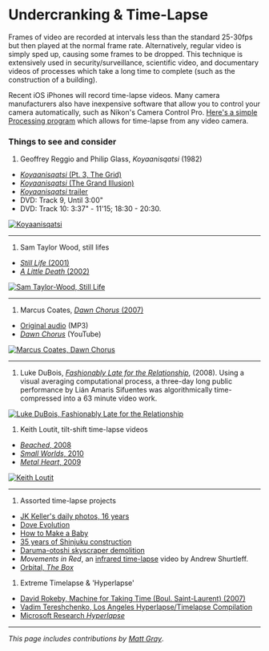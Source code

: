 # Undercranking & Time-Lapse

Frames of video are recorded at intervals less than the standard 25-30fps but then played at the normal frame rate. Alternatively, regular video is simply sped up, causing some frames to be dropped. This technique is extensively used in security/surveillance, scientific video, and documentary videos of processes which take a long time to complete (such as the construction of a building).

Recent iOS iPhones will record time-lapse videos. Many camera manufacturers also have inexpensive software that allow you to control your camera automatically, such as Nikon's Camera Control Pro. [Here's a simple Processing program](http://www.flong.com/blog/archives/85) which allows for time-lapse from any video camera.

### Things to see and consider

1. Geoffrey Reggio and Philip Glass, *Koyaanisqatsi* (1982)
  * [*Koyaanisqatsi* (Pt. 3, The Grid)](https://www.youtube.com/watch?v=fwPDFeXEMs4)
  * [*Koyaanisqatsi* (The Grand Illusion)](https://www.youtube.com/watch?v=o64zjJeXClw)
  * [*Koyaanisqatsi* trailer](https://vimeo.com/22938964)
  * DVD: Track 9, Until 3:00"
  * DVD: Track 10: 3:37" - 11'15; 18:30 - 20:30.

[![Koyaanisqatsi](images/Geoffrey_Reggio_and_Philip_Glass_Koyaanisqatsi_1982.gif)](https://www.youtube.com/watch?v=fwPDFeXEMs4)

---

1. Sam Taylor Wood, still lifes
 * [*Still Life* (2001)](https://www.youtube.com/watch?v=pXPP8eUlEtk)
 * [*A Little Death* (2002)](https://www.youtube.com/watch?v=01tx6u3lasM)

[![Sam Taylor-Wood, Still Life](images/Sam_Wood_Still_Life_2001.gif)](https://www.youtube.com/watch?v=pXPP8eUlEtk)

---

1. Marcus Coates, [*Dawn Chorus* (2007)](http://www.picture-this.org.uk/worksprojects/works/by-date/2007/dawn-chorus)
  * [Original audio](http://audio.theguardian.tv/sys-audio/Arts/Culture/2007/01/24/yellowhammerfinal.mp3) (MP3)
  * [*Dawn Chorus*](https://www.youtube.com/watch?v=PCCpnDtgxXk) (YouTube)

[![Marcus Coates, *Dawn Chorus*](images/Marcus_Coats_Dawn_Chorus_2007.gif)](http://www.picture-this.org.uk/worksprojects/works/by-date/2007/dawn-chorus)

---

1. Luke DuBois, *[Fashionably Late for the Relationship](https://vimeo.com/30496329)*, (2008). Using a visual averaging computational process, a three-day long public performance by Lián Amaris Sifuentes was algorithmically time-compressed into a 63 minute video work.

[![Luke DuBois, Fashionably Late for the Relationship](images/Luke_DuBois_Fashionably_Late_for_the_Relationship_2008.gif)](https://vimeo.com/30496329)

1. Keith Loutit, tilt-shift time-lapse videos
  * [*Beached*, 2008](https://vimeo.com/1785993)
  * [*Small Worlds*, 2010](https://vimeo.com/10792824)
  * [*Metal Heart*, 2009](https://vimeo.com/2317118)

[![Keith Loutit](images/Keith_Loutit_Beached_2008.gif)](https://vimeo.com/2317118)

---

1. Assorted time-lapse projects
  * [JK Keller's daily photos, 16 years](https://www.youtube.com/watch?v=XjSfaRzbAHc)
  * [Dove Evolution](https://www.youtube.com/watch?v=iYhCn0jf46U)
  * [How to Make a Baby](https://www.youtube.com/watch?v=MsBMG-p1HDM)
  * [35 years of Shinjuku construction](https://www.youtube.com/watch?v=laPU0bS8JOc)
  * [Daruma-otoshi skyscraper demolition](https://www.youtube.com/watch?v=jwf9LoS9Xt8)
  * *Movements in Red*, an [infrared time-lapse](https://vimeo.com/58232705) video by Andrew Shurtleff.
  * [Orbital, *The Box*](https://www.youtube.com/watch?v=IcQXy4YdFcM)

1. Extreme Timelapse & 'Hyperlapse'
  * [David Rokeby, Machine for Taking Time (Boul. Saint-Laurent) (2007)](http://www.davidrokeby.com/mftt_fdl.html)
  * [Vadim Tereshchenko, Los Angeles Hyperlapse/Timelapse Compilation](https://vimeo.com/136722796)
  * [Microsoft Research *Hyperlapse*](http://research.microsoft.com/en-us/um/redmond/projects/hyperlapse/)

---

*This page includes contributions by [Matt Gray](http://www.northeastern.edu/camd/theatre/people/matt-gray/)*. 
